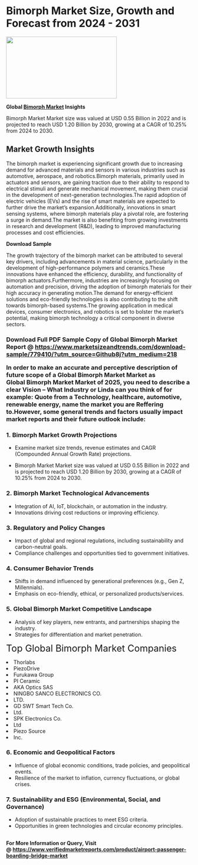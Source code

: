 <H1>Bimorph Market Size, Growth and Forecast from 2024 - 2031</H1><img class="aligncenter size-medium wp-image-584254" src="https://thirdeyenews.in/wp-content/uploads/2024/09/Global-Market-Research-300x168.jpeg" alt="" width="300" height="168" /><p><strong>Global&nbsp;<a href="https://www.marketsizeandtrends.com/download-sample/779410/?utm_source=Github8j?utm_medium=218">Bimorph Market</a> Insights</strong></p><p>Bimorph Market Market size was valued at USD 0.55 Billion in 2022 and is projected to reach USD 1.20 Billion by 2030, growing at a CAGR of 10.25% from 2024 to 2030.</p><p><h2>Market Growth Insights</h2> <p>The bimorph market is experiencing significant growth due to increasing demand for advanced materials and sensors in various industries such as automotive, aerospace, and robotics.Bimorph materials, primarily used in actuators and sensors, are gaining traction due to their ability to respond to electrical stimuli and generate mechanical movement, making them crucial in the development of next-generation technologies.The rapid adoption of electric vehicles (EVs) and the rise of smart materials are expected to further drive the market’s expansion.Additionally, innovations in smart sensing systems, where bimorph materials play a pivotal role, are fostering a surge in demand.The market is also benefiting from growing investments in research and development (R&D), leading to improved manufacturing processes and cost efficiencies.</p> <p><strong>Download Sample</strong></p> <p>The growth trajectory of the bimorph market can be attributed to several key drivers, including advancements in material science, particularly in the development of high-performance polymers and ceramics.These innovations have enhanced the efficiency, durability, and functionality of bimorph actuators.Furthermore, industries are increasingly focusing on automation and precision, driving the adoption of bimorph materials for their high accuracy in generating motion.The demand for energy-efficient solutions and eco-friendly technologies is also contributing to the shift towards bimorph-based systems.The growing application in medical devices, consumer electronics, and robotics is set to bolster the market’s potential, making bimorph technology a critical component in diverse sectors.<h3></p><p><span class=""><strong>Download Full PDF Sample Copy of Global Bimorph Market Report</strong> @ <a href="https://www.marketsizeandtrends.com/download-sample/779410/?utm_source=Github8j?utm_medium=218" target="_blank">https://www.marketsizeandtrends.com/download-sample/779410/?utm_source=Github8j?utm_medium=218</a></span></p><p>In order to make an accurate and perceptive description of future scope of a Global&nbsp;Bimorph Market Market as Global&nbsp;Bimorph Market Market of 2025, you need to describe a clear Vision &ndash; What Industry or Linda can you think of for example: Quote from a Technology, healthcare, automotive, renewable energy, name the market you are Reffering to.However, some general trends and factors usually impact market reports and their future outlook include:</p><h3>1.&nbsp;<strong>Bimorph Market Growth Projections</strong></h3><ul><li>Examine market size trends, revenue estimates and CAGR (Compounded Annual Growth Rate) projections.</li><li><p>Bimorph Market Market size was valued at USD 0.55 Billion in 2022 and is projected to reach USD 1.20 Billion by 2030, growing at a CAGR of 10.25% from 2024 to 2030.</p></li></ul><h3>2.&nbsp;<strong>Bimorph Market Technological Advancements</strong></h3><ul><li>Integration of AI, IoT, blockchain, or automation in the industry.</li><li>Innovations driving cost reductions or improving efficiency.</li></ul><h3>3.&nbsp;<strong>Regulatory and Policy Changes</strong></h3><ul><li>Impact of global and regional regulations, including sustainability and carbon-neutral goals.</li><li>Compliance challenges and opportunities tied to government initiatives.</li></ul><h3>4.&nbsp;<strong>Consumer Behavior Trends</strong></h3><ul><li>Shifts in demand influenced by generational preferences (e.g., Gen Z, Millennials).</li><li>Emphasis on eco-friendly, ethical, or personalized products/services.</li></ul><h3>5.&nbsp;<strong>Global Bimorph Market Competitive Landscape</strong></h3><ul><li>Analysis of key players, new entrants, and partnerships shaping the industry.</li><li>Strategies for differentiation and market penetration.</li></ul><p data-pm-slice="1 1 []"><span style="color: inherit; font-family: inherit; font-size: 25px;">Top Global Bimorph Market Companies</span></p><div class="" data-test-id=""><p><li>Thorlabs</li><li> PiezoDrive</li><li> Furukawa Group</li><li> PI Ceramic</li><li> AKA Optics SAS</li><li> NINGBO SANCO ELECTRONICS CO.</li><li> LTD.</li><li> GD SWT Smart Tech Co.</li><li>Ltd.</li><li> SPK Electronics Co.</li><li> Ltd</li><li> Piezo Source</li><li> Inc.</li></p></div><h3>6.&nbsp;<strong>Economic and Geopolitical Factors</strong></h3><ul><li>Influence of global economic conditions, trade policies, and geopolitical events.</li><li>Resilience of the market to inflation, currency fluctuations, or global crises.</li></ul><h3>7.&nbsp;<strong>Sustainability and ESG (Environmental, Social, and Governance)</strong></h3><ul><li>Adoption of sustainable practices to meet ESG criteria.</li><li>Opportunities in green technologies and circular economy principles.</li></ul><h2><strong style="font-size: 14px;">For More Information or Query, Visit @&nbsp;</strong><a style="background-color: #ffffff; font-size: 14px;" href="https://www.marketsizeandtrends.com/report/bimorph-market/" target="_blank">https://www.verifiedmarketreports.com/product/airport-passenger-boarding-bridge-market</a></h2>